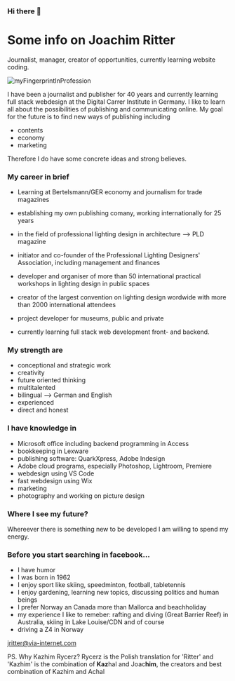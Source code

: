 ### Hi there 👋

# Some info on Joachim Ritter
Journalist, manager, creator of opportunities, currently learning website coding.

![myFingerprintInProfession](./src/Images/JoachimRitterPage.jpg)


I have been a journalist and publisher for 40 years and currently learning full stack webdesign at the Digital Carrer Institute in Germany. I like to learn all about the possibilities of publishing and communicating online. My goal for the future is to find new ways of publishing including 
- contents
- economy
- marketing

Therefore I do have some concrete ideas and strong believes. 

### My career in brief
- Learning at Bertelsmann/GER economy and journalism for trade magazines
- establishing my own publishing comany, working internationally for 25 years
- in the field of professional lighting design in architecture --> PLD magazine
- initiator and co-founder of the Professional Lighting Designers' Association, including management and finances
- developer and organiser of more than 50 international practical workshops in lighting design in public spaces
- creator of the largest convention on lighting design wordwide with more than 2000 international attendees 
- project developer for museums, public and private

- currently learning full stack web development front- and backend.

### My strength are 
- conceptional and strategic work
- creativity
- future oriented thinking
- multitalented
- bilingual --> German and English
- experienced
- direct and honest

### I have knowledge in
- Microsoft office including backend programming in Access
- bookkeeping in Lexware
- publishing software: QuarkXpress, Adobe Indesign
- Adobe cloud programs, especially Photoshop, Lightroom, Premiere
- webdesign using VS Code
- fast webdesign using Wix
- marketing 
- photography and working on picture design

### Where I see my future?
Whereever there is something new to be developed I am willing to spend my energy.

### Before you start searching in facebook...
- I have humor
- I was born in 1962
- I enjoy sport like skiing, speedminton, football, tabletennis
- I enjoy gardening, learning new topics, discussing politics and human beings
- I prefer Norway an Canada more than Mallorca and beachholiday
- my experience I like to remeber: rafting and diving (Great Barrier Reef) in Australia, skiing in Lake Louise/CDN and of course
- driving a Z4 in Norway

jritter@via-internet.com

PS. Why Kazhim Rycerz? Rycerz is the Polish translation for 'Ritter' and 'Kazhim' is the combination of **Kaz**hal and Joac**him**, the creators and best combination of Kazhim and Achal
